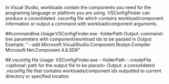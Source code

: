 In Visual Studio, workloads contain the components you need for the programing language or platform you are using. 
VSConfigFinder can produce a consolidated .vsconfig file which contains workload/component information or output a command with workload/component arguments.

##commandline
Usage:VSConfigFinder.exe -folderPath <path to root folder> 
Output: command-line parameters with component/workload ids to be passed in
Output Example: "--add Microsoft.VisualStudio.Component.Roslyn.Compiler Microsoft.Net.Component.4.8.SDK"

##.vsconfig file
Usage: VSConfigFinder.exe --folderPath <path to root folder> --createFile <optional: path for the output file to be placed> 
Output: a consolidated .vsconfig file that contains workloads/component ids outputted to current directory or specified location